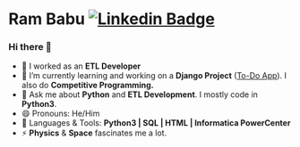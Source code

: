 # Ram Babu [![Linkedin Badge](https://img.shields.io/badge/-Ram_Babu-blue?style=round-square&logo=Linkedin&logoColor=white&link=https://www.linkedin.com/in/ram-babu-kottapally)](https://www.linkedin.com/in/ram-babu-kottapally)

### Hi there 👋

- 🌱 I worked as an **ETL Developer**
- 🔭 I’m currently learning and working on a **Django Project** ([To-Do App](https://github.com/Ram-95/to_do_app)). I also do **Competitive Programming.**
- 💬 Ask me about **Python** and **ETL Development**. I mostly code in **Python3**.
- 😄 Pronouns: He/Him
- 💬 Languages & Tools: **Python3 | SQL | HTML | Informatica PowerCenter**
- ⚡ **Physics** & **Space** fascinates me a lot.


<!--
**Ram-95/Ram-95** is a ✨ _special_ ✨ repository because its `README.md` (this file) appears on your GitHub profile.

Here are some ideas to get you started:

- 🔭 I’m currently working on ...
- 🌱 I’m currently learning **Django**
- 👯 I’m looking to collaborate on ...
- 🤔 I’m looking for help with ...
- 💬 Ask me about ...
- 📫 How to reach me: ...
- 😄 Pronouns: ...
- ⚡ Fun fact: ...
-->
